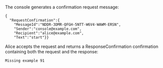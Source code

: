 
The console generates a confirmation request message:

~~~~
{
  "RequestConfirmation":{
    "MessageId":"NDDR-3DMR-QFGH-5NTT-W6V4-WAWM-ERSN",
    "Sender":"console@example.com",
    "Recipient":"alice@example.com",
    "Text":"start"}}
~~~~

Alice accepts the request and returns a ResponseConfirmation confirmation
containing both the request and the response:


~~~~
Missing example 91
~~~~

